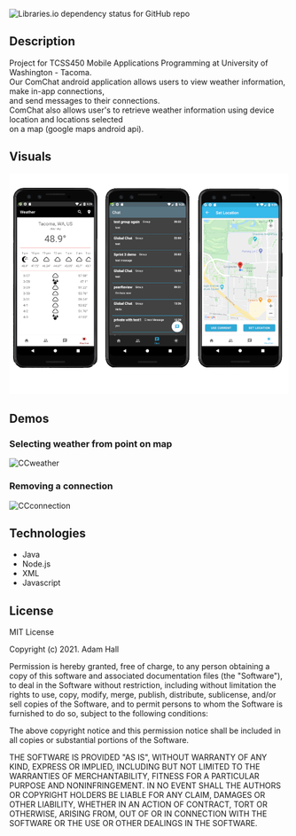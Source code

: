 ![Libraries.io dependency status for GitHub repo](https://img.shields.io/badge/license-MIT_License-yellowgreen)

## Description
Project for TCSS450 Mobile Applications Programming at University of Washington - Tacoma. </br>
Our ComChat android application allows users to view weather information, make in-app connections,</br>
and send messages to their connections. </br>
ComChat also allows user's to retrieve weather information using device location and locations selected </br>
on a map (google maps android api). </br>

## **Visuals**
![screenshot](/androidSS.png)

## **Demos**

### Selecting weather from point on map
![CCweather](https://user-images.githubusercontent.com/47022779/114323925-571e0580-9adc-11eb-8e5e-f1b9505f9119.gif)

### Removing a connection
![CCconnection](https://user-images.githubusercontent.com/47022779/114324094-30ac9a00-9add-11eb-8d88-68730355d642.gif)

## **Technologies**
* Java
* Node.js
* XML
* Javascript

## **License**
MIT License

Copyright (c) 2021. Adam Hall

Permission is hereby granted, free of charge, to any person obtaining a copy
of this software and associated documentation files (the "Software"), to deal
in the Software without restriction, including without limitation the rights
to use, copy, modify, merge, publish, distribute, sublicense, and/or sell
copies of the Software, and to permit persons to whom the Software is
furnished to do so, subject to the following conditions:

The above copyright notice and this permission notice shall be included in all
copies or substantial portions of the Software.

THE SOFTWARE IS PROVIDED "AS IS", WITHOUT WARRANTY OF ANY KIND, EXPRESS OR
IMPLIED, INCLUDING BUT NOT LIMITED TO THE WARRANTIES OF MERCHANTABILITY,
FITNESS FOR A PARTICULAR PURPOSE AND NONINFRINGEMENT. IN NO EVENT SHALL THE
AUTHORS OR COPYRIGHT HOLDERS BE LIABLE FOR ANY CLAIM, DAMAGES OR OTHER
LIABILITY, WHETHER IN AN ACTION OF CONTRACT, TORT OR OTHERWISE, ARISING FROM,
OUT OF OR IN CONNECTION WITH THE SOFTWARE OR THE USE OR OTHER DEALINGS IN THE
SOFTWARE.
